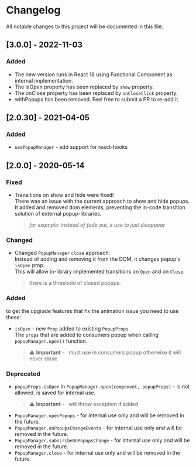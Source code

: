# Changelog
All notable changes to this project will be documented in this file.

## [3.0.0] - 2022-11-03
### Added
- The new version runs in React 18 using Functional Component as internal implementation.
- The isOpen property has been replaced by `show` property.
- The onClose property has been replaced by `onCloseClick` property.
- withPopups has been removed. Feel free to submit a PR to re-add it.

## [2.0.30] - 2021-04-05
### Added
- `usePopupManager` - add support for react-hooks

## [2.0.0] - 2020-05-14
### Fixed
- Transitions on show and hide were fixed! <br>
  There was an issue with the current approach to show and hide popups.<br>
  It added and removed dom elements, preventing the in-code transition solution of external popup-libraries.<br>
  ><i>for example: instead of fade out, it use to just disappear</i>
### Changed
- Changed `PopupManager` `close` approach:<br>
  Instead of adding and removing it from the DOM, it changes popup's `isOpen` prop.<br>
  This will allow in-library implemented transitions on `Open` and on `Close`.<br>
  > there is a threshold of closed popups.
### Added
to get the upgrade features that fix the animation issue you need to use these:
- `isOpen` - new `Prop` added to existing `PopupProps`. <br>
  The `props` that are added to consumers popup when calling `popupManager.open()` function.<br>

  >:warning:&nbsp;**Important** - &nbsp; must use in consumers popup otherwise it will never close

### Deprecated
- `popupProps.isOpen` in `PopupManager.open(component, popupProps)`  - is not allowed. is saved for internal use.
  >:warning:&nbsp;**Important** - &nbsp; will throw exception if added
- `PopupManager.openPopups`  - for internal use only and will be removed in the future.
- `PopupManager.onPopupsChangeEvents`  - for internal use  only and will be removed in the future.
- `PopupManager.subscribeOnPopupsChange`  - for internal use  only and will be removed in the future.
- `PopupManager.close`  - for internal use  only and will be removed in the future.



